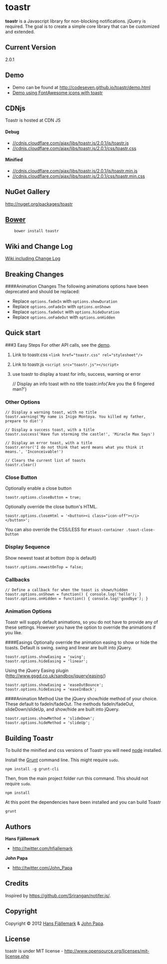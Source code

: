 # toastr

**toastr** is a Javascript library for non-blocking notifications. jQuery is required. The goal is to create a simple
core library that can be customized and extended.

## Current Version

2.0.1

## Demo

- Demo can be found at http://codeseven.github.io/toastr/demo.html
- [Demo using FontAwesome icons with toastr](http://plnkr.co/edit/6W9URNyyp2ItO4aUWzBB?p=preview)

## CDNjs

Toastr is hosted at CDN JS

#### Debug

- [//cdnjs.cloudflare.com/ajax/libs/toastr.js/2.0.1/js/toastr.js](//cdnjs.cloudflare.com/ajax/libs/toastr.js/2.0.0/js/toastr.js)
- [//cdnjs.cloudflare.com/ajax/libs/toastr.js/2.0.1/css/toastr.css](//cdnjs.cloudflare.com/ajax/libs/toastr.js/2.0.0/css/toastr.css)

#### Minified

- [//cdnjs.cloudflare.com/ajax/libs/toastr.js/2.0.1/js/toastr.min.js](//cdnjs.cloudflare.com/ajax/libs/toastr.js/2.0.0/js/toastr.min.js)
- [//cdnjs.cloudflare.com/ajax/libs/toastr.js/2.0.1/css/toastr.min.css](//cdnjs.cloudflare.com/ajax/libs/toastr.js/2.0.0/css/toastr.min.css)

## NuGet Gallery

http://nuget.org/packages/toastr

## [Bower](http://bower.io/)

		bower install toastr

## Wiki and Change Log

[Wiki including Change Log](https://github.com/CodeSeven/toastr/wiki)

## Breaking Changes

####Animation Changes
The following animations options have been deprecated and should be replaced:

- Replace `options.fadeIn` with `options.showDuration`
- Replace `options.onFadeIn` with `options.onShown`
- Replace `options.fadeOut` with `options.hideDuration`
- Replace `options.onFadeOut` with `options.onHidden`

## Quick start

###3 Easy Steps
For other API calls, see the [demo](http://codeseven.github.io/toastr/demo.html).

1. Link to toastr.css `<link href="toastr.css" rel="stylesheet"/>`

2. Link to toastr.js `<script src="toastr.js"></script>`

3. use toastr to display a toast for info, success, warning or error

   	// Display an info toast with no title
   	toastr.info('Are you the 6 fingered man?')

### Other Options

	// Display a warning toast, with no title
	toastr.warning('My name is Inigo Montoya. You killed my father, prepare to die!')
	
	// Display a success toast, with a title
	toastr.success('Have fun storming the castle!', 'Miracle Max Says')
	
	// Display an error toast, with a title
	toastr.error('I do not think that word means what you think it means.', 'Inconceivable!')
		
	// Clears the current list of toasts
	toastr.clear()

### Close Button

Optionally enable a close button

    toastr.options.closeButton = true;

Optionally override the close button's HTML.

    toastr.options.closeHtml = '<button><i class="icon-off"></i></button>';

You can also override the CSS/LESS for `#toast-container .toast-close-button`

### Display Sequence

Show newest toast at bottom (top is default)

	toastr.options.newestOnTop = false;

### Callbacks

	// Define a callback for when the toast is shown/hidden
	toastr.options.onShown = function() { console.log('hello'); }
	toastr.options.onHidden = function() { console.log('goodbye'); }

### Animation Options

Toastr will supply default animations, so you do not have to provide any of these settings. However you have the option
to override the animations if you like.

####Easings
Optionally override the animation easing to show or hide the toasts. Default is swing. swing and linear are built into
jQuery.

	toastr.options.showEasing = 'swing';
	toastr.options.hideEasing = 'linear';

Using the jQuery Easing plugin (http://www.gsgd.co.uk/sandbox/jquery/easing/)

	toastr.options.showEasing = 'easeOutBounce';
	toastr.options.hideEasing = 'easeInBack';

####Animation Method
Use the jQuery show/hide method of your choice. These default to fadeIn/fadeOut. The methods fadeIn/fadeOut,
slideDown/slideUp, and show/hide are built into jQuery.

	toastr.options.showMethod = 'slideDown'; 
	toastr.options.hideMethod = 'slideUp'; 

## Building Toastr

To build the minified and css versions of Toastr you will need [node](http://nodejs.org) installed.

Install the [Grunt](http://gruntjs.com/) command line. This might require `sudo`.

```shell
npm install -g grunt-cli
```

Then, from the main project folder run this command. This should not require `sudo`.

```shell
npm install
```

At this point the dependencies have been installed and you can build Toastr

```shell
grunt
```

## Authors

**Hans Fjällemark**

+ http://twitter.com/hfjallemark

**John Papa**

+ http://twitter.com/John_Papa

## Credits

Inspired by https://github.com/Srirangan/notifer.js/.

## Copyright

Copyright © 2012 [Hans Fjällemark](http://twitter.com/hfjallemark) & [John Papa](http://twitter.com/John_Papa).

## License

toastr is under MIT license - http://www.opensource.org/licenses/mit-license.php
